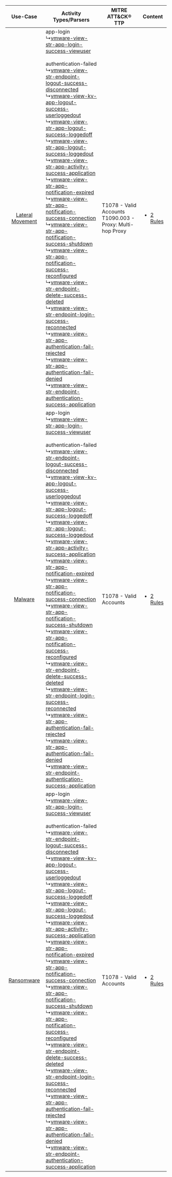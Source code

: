 |    Use-Case    | Activity Types/Parsers    | MITRE ATT&CK® TTP    | Content    |
|:----:| ---- | ---- | ---- |
| [Lateral Movement](../../../UseCases/uc_lateral_movement.md) |  app-login<br> ↳[vmware-view-str-app-login-success-viewuser](Ps/pC_vmwareviewstrapploginsuccessviewuser.md)<br><br> authentication-failed<br> ↳[vmware-view-str-endpoint-logout-success-disconnected](Ps/pC_vmwareviewstrendpointlogoutsuccessdisconnected.md)<br> ↳[vmware-view-kv-app-logout-success-userloggedout](Ps/pC_vmwareviewkvapplogoutsuccessuserloggedout.md)<br> ↳[vmware-view-str-app-logout-success-loggedoff](Ps/pC_vmwareviewstrapplogoutsuccessloggedoff.md)<br> ↳[vmware-view-str-app-logout-success-loggedout](Ps/pC_vmwareviewstrapplogoutsuccessloggedout.md)<br> ↳[vmware-view-str-app-activity-success-application](Ps/pC_vmwareviewstrappactivitysuccessapplication.md)<br> ↳[vmware-view-str-app-notification-expired](Ps/pC_vmwareviewstrappnotificationexpired.md)<br> ↳[vmware-view-str-app-notification-success-connection](Ps/pC_vmwareviewstrappnotificationsuccessconnection.md)<br> ↳[vmware-view-str-app-notification-success-shutdown](Ps/pC_vmwareviewstrappnotificationsuccessshutdown.md)<br> ↳[vmware-view-str-app-notification-success-reconfigured](Ps/pC_vmwareviewstrappnotificationsuccessreconfigured.md)<br> ↳[vmware-view-str-endpoint-delete-success-deleted](Ps/pC_vmwareviewstrendpointdeletesuccessdeleted.md)<br> ↳[vmware-view-str-endpoint-login-success-reconnected](Ps/pC_vmwareviewstrendpointloginsuccessreconnected.md)<br> ↳[vmware-view-str-app-authentication-fail-rejected](Ps/pC_vmwareviewstrappauthenticationfailrejected.md)<br> ↳[vmware-view-str-app-authentication-fail-denied](Ps/pC_vmwareviewstrappauthenticationfaildenied.md)<br> ↳[vmware-view-str-endpoint-authentication-success-application](Ps/pC_vmwareviewstrendpointauthenticationsuccessapplication.md)<br> | T1078 - Valid Accounts<br>T1090.003 - Proxy: Multi-hop Proxy<br> | [<ul><li>2 Rules</li></ul>](RM/r_m_vmware_vmware_view_Lateral_Movement.md) |
|          [Malware](../../../UseCases/uc_malware.md)          |  app-login<br> ↳[vmware-view-str-app-login-success-viewuser](Ps/pC_vmwareviewstrapploginsuccessviewuser.md)<br><br> authentication-failed<br> ↳[vmware-view-str-endpoint-logout-success-disconnected](Ps/pC_vmwareviewstrendpointlogoutsuccessdisconnected.md)<br> ↳[vmware-view-kv-app-logout-success-userloggedout](Ps/pC_vmwareviewkvapplogoutsuccessuserloggedout.md)<br> ↳[vmware-view-str-app-logout-success-loggedoff](Ps/pC_vmwareviewstrapplogoutsuccessloggedoff.md)<br> ↳[vmware-view-str-app-logout-success-loggedout](Ps/pC_vmwareviewstrapplogoutsuccessloggedout.md)<br> ↳[vmware-view-str-app-activity-success-application](Ps/pC_vmwareviewstrappactivitysuccessapplication.md)<br> ↳[vmware-view-str-app-notification-expired](Ps/pC_vmwareviewstrappnotificationexpired.md)<br> ↳[vmware-view-str-app-notification-success-connection](Ps/pC_vmwareviewstrappnotificationsuccessconnection.md)<br> ↳[vmware-view-str-app-notification-success-shutdown](Ps/pC_vmwareviewstrappnotificationsuccessshutdown.md)<br> ↳[vmware-view-str-app-notification-success-reconfigured](Ps/pC_vmwareviewstrappnotificationsuccessreconfigured.md)<br> ↳[vmware-view-str-endpoint-delete-success-deleted](Ps/pC_vmwareviewstrendpointdeletesuccessdeleted.md)<br> ↳[vmware-view-str-endpoint-login-success-reconnected](Ps/pC_vmwareviewstrendpointloginsuccessreconnected.md)<br> ↳[vmware-view-str-app-authentication-fail-rejected](Ps/pC_vmwareviewstrappauthenticationfailrejected.md)<br> ↳[vmware-view-str-app-authentication-fail-denied](Ps/pC_vmwareviewstrappauthenticationfaildenied.md)<br> ↳[vmware-view-str-endpoint-authentication-success-application](Ps/pC_vmwareviewstrendpointauthenticationsuccessapplication.md)<br> | T1078 - Valid Accounts<br>    | [<ul><li>2 Rules</li></ul>](RM/r_m_vmware_vmware_view_Malware.md)          |
|       [Ransomware](../../../UseCases/uc_ransomware.md)       |  app-login<br> ↳[vmware-view-str-app-login-success-viewuser](Ps/pC_vmwareviewstrapploginsuccessviewuser.md)<br><br> authentication-failed<br> ↳[vmware-view-str-endpoint-logout-success-disconnected](Ps/pC_vmwareviewstrendpointlogoutsuccessdisconnected.md)<br> ↳[vmware-view-kv-app-logout-success-userloggedout](Ps/pC_vmwareviewkvapplogoutsuccessuserloggedout.md)<br> ↳[vmware-view-str-app-logout-success-loggedoff](Ps/pC_vmwareviewstrapplogoutsuccessloggedoff.md)<br> ↳[vmware-view-str-app-logout-success-loggedout](Ps/pC_vmwareviewstrapplogoutsuccessloggedout.md)<br> ↳[vmware-view-str-app-activity-success-application](Ps/pC_vmwareviewstrappactivitysuccessapplication.md)<br> ↳[vmware-view-str-app-notification-expired](Ps/pC_vmwareviewstrappnotificationexpired.md)<br> ↳[vmware-view-str-app-notification-success-connection](Ps/pC_vmwareviewstrappnotificationsuccessconnection.md)<br> ↳[vmware-view-str-app-notification-success-shutdown](Ps/pC_vmwareviewstrappnotificationsuccessshutdown.md)<br> ↳[vmware-view-str-app-notification-success-reconfigured](Ps/pC_vmwareviewstrappnotificationsuccessreconfigured.md)<br> ↳[vmware-view-str-endpoint-delete-success-deleted](Ps/pC_vmwareviewstrendpointdeletesuccessdeleted.md)<br> ↳[vmware-view-str-endpoint-login-success-reconnected](Ps/pC_vmwareviewstrendpointloginsuccessreconnected.md)<br> ↳[vmware-view-str-app-authentication-fail-rejected](Ps/pC_vmwareviewstrappauthenticationfailrejected.md)<br> ↳[vmware-view-str-app-authentication-fail-denied](Ps/pC_vmwareviewstrappauthenticationfaildenied.md)<br> ↳[vmware-view-str-endpoint-authentication-success-application](Ps/pC_vmwareviewstrendpointauthenticationsuccessapplication.md)<br> | T1078 - Valid Accounts<br>    | [<ul><li>2 Rules</li></ul>](RM/r_m_vmware_vmware_view_Ransomware.md)       |